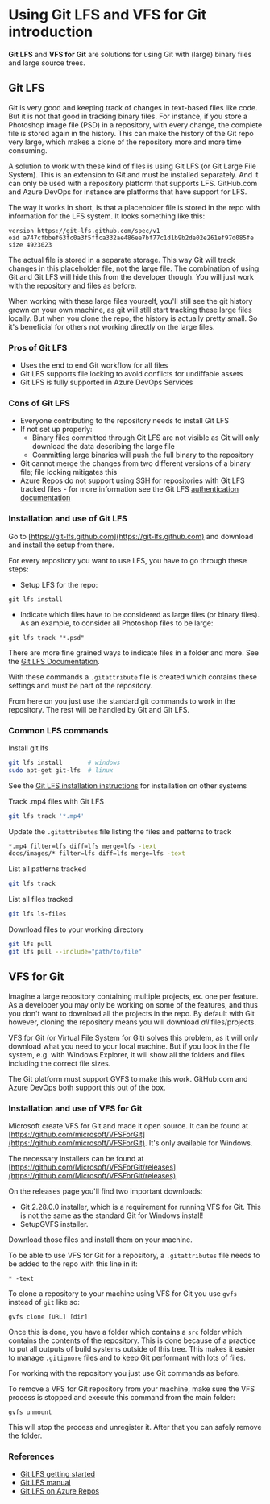 # Using Git LFS and VFS for Git introduction

**Git LFS** and **VFS for Git** are solutions for using Git with (large) binary files and large source trees.

## Git LFS

Git is very good and keeping track of changes in text-based files like code. But it is not that good in tracking binary files. For instance, if you store a Photoshop image file (PSD) in a repository, with every change, the complete file is stored again in the history. This can make the history of the Git repo very large, which makes a clone of the repository more and more time consuming.

A solution to work with these kind of files is using Git LFS (or Git Large File System). This is an extension to Git and must be installed separately. And it can only be used with a repository platform that supports LFS. GitHub.com and Azure DevOps for instance are platforms that have support for LFS.

The way it works in short, is that a placeholder file is stored in the repo with information for the LFS system. It looks something like this:

```shell
version https://git-lfs.github.com/spec/v1
oid a747cfbbef63fc0a3f5ffca332ae486ee7bf77c1d1b9b2de02e261ef97d085fe
size 4923023
```

The actual file is stored in a separate storage. This way Git will track changes in this placeholder file, not the large file. The combination of using Git and Git LFS will hide this from the developer though. You will just work with the repository and files as before.

When working with these large files yourself, you'll still see the git history grown on your own machine, as git will still start tracking these large files locally. But when you clone the repo, the history is actually pretty small. So it's beneficial for others not working directly on the large files.

### Pros of Git LFS

* Uses the end to end Git workflow for all files
* Git LFS supports file locking to avoid conflicts for undiffable assets
* Git LFS is fully supported in Azure DevOps Services

### Cons of Git LFS

* Everyone contributing to the repository needs to install Git LFS
* If not set up properly:
  * Binary files committed through Git LFS are not visible as Git will only download the data describing the large file
  * Committing large binaries will push the full binary to the repository
* Git cannot merge the changes from two different versions of a binary file; file locking mitigates this
* Azure Repos do not support using SSH for repositories with Git LFS tracked files - for more information see the Git LFS [authentication documentation](https://github.com/git-lfs/git-lfs/blob/master/docs/api/authentication.md)

### Installation and use of Git LFS

Go to [https://git-lfs.github.com](https://git-lfs.github.com) and download and install the setup from there.

For every repository you want to use LFS, you have to go through these steps:

* Setup LFS for the repo:

```shell
git lfs install
```

* Indicate which files have to be considered as large files (or binary files). As an example, to consider all Photoshop files to be large:

```shell
git lfs track "*.psd"
```

There are more fine grained ways to indicate files in a folder and more. See the [Git LFS Documentation](https://github.com/git-lfs/git-lfs/tree/master/docs?utm_source=gitlfs_site&utm_medium=docs_link&utm_campaign=gitlfs).

With these commands a `.gitattribute` file is created which contains these settings and must be part of the repository.

From here on you just use the standard git commands to work in the repository. The rest will be handled by Git and Git LFS.

### Common LFS commands

Install git lfs

```bash
git lfs install       # windows
sudo apt-get git-lfs  # linux
```

See the [Git LFS installation instructions](https://github.com/git-lfs/git-lfs/wiki/Installation) for installation on other systems

Track .mp4 files with Git LFS

```bash
git lfs track '*.mp4'
```

Update the `.gitattributes` file listing the files and patterns to track

```bash
*.mp4 filter=lfs diff=lfs merge=lfs -text
docs/images/* filter=lfs diff=lfs merge=lfs -text
```

List all patterns tracked

```bash
git lfs track
```

List all files tracked

```bash
git lfs ls-files
```

Download files to your working directory

```bash
git lfs pull
git lfs pull --include="path/to/file"
```

## VFS for Git

Imagine a large repository containing multiple projects, ex. one per feature. As a developer you may only be working on some of the features, and thus you don't want to download all the projects in the repo. By default with Git however, cloning the repository means you will download *all* files/projects.

VFS for Git (or Virtual File System for Git) solves this problem, as it will only download what you need to your local machine. But if you look in the file system, e.g. with Windows Explorer, it will show all the folders and files including the correct file sizes.

The Git platform must support GVFS to make this work. GitHub.com and Azure DevOps both support this out of the box.

### Installation and use of VFS for Git

Microsoft create VFS for Git and made it open source. It can be found at [https://github.com/microsoft/VFSForGit](https://github.com/microsoft/VFSForGit). It's only available for Windows.

The necessary installers can be found at [https://github.com/Microsoft/VFSForGit/releases](https://github.com/Microsoft/VFSForGit/releases)

On the releases page you'll find two important downloads:

* Git 2.28.0.0 installer, which is a requirement for running VFS for Git. This is not the same as the standard Git for Windows install!
* SetupGVFS installer.

Download those files and install them on your machine.

To be able to use VFS for Git for a repository, a `.gitattributes` file needs to be added to the repo with this line in it:

```shell
* -text
```

To clone a repository to your machine using VFS for Git you use `gvfs` instead of `git` like so:

```shell
gvfs clone [URL] [dir]
```

Once this is done, you have a folder which contains a `src` folder which contains the contents of the repository. This is done because of a practice to put all outputs of build systems outside of this tree. This makes it easier to manage `.gitignore` files and to keep Git performant with lots of files.

For working with the repository you just use Git commands as before.

To remove a VFS for Git repository from your machine, make sure the VFS process is stopped and execute this command from the main folder:

```shell
gvfs unmount
```

This will stop the process and unregister it. After that you can safely remove the folder.

### References

* [Git LFS getting started](https://git-lfs.github.com/)
* [Git LFS manual](https://github.com/git-lfs/git-lfs/tree/master/docs)
* [Git LFS on Azure Repos](https://docs.microsoft.com/en-us/azure/devops/repos/git/manage-large-files?view=azure-devops)
